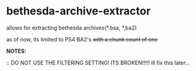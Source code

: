 # bethesda-archive-extractor
allows for extracting bethesda archives(*.bsa, *,ba2)

as of now, its limited to PS4 BA2's ~~with a chunk count of one~~

**NOTES:**

:: DO NOT USE THE FILTERING SETTING! ITS BROKEN!!!!! ill fix this later...
